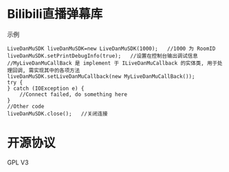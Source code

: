 # Bilibili直播弹幕库
示例

    LiveDanMuSDK liveDanMuSDK=new LiveDanMuSDK(1000);   //1000 为 RoomID
    liveDanMuSDK.setPrintDebugInfo(true);   //设置在控制台输出调试信息
    //MyLiveDanMuCallBack 是 implement 于 ILiveDanMuCallback 的实体类, 用于处理回调, 需实现其中的各项方法
    liveDanMuSDK.setLiveDanMuCallback(new MyLiveDanMuCallBack());
    try {
    } catch (IOException e) {
        //Connect failed, do something here
    }
    //Other code
    liveDanMuSDK.close();   //关闭连接
    
# 开源协议
GPL V3
